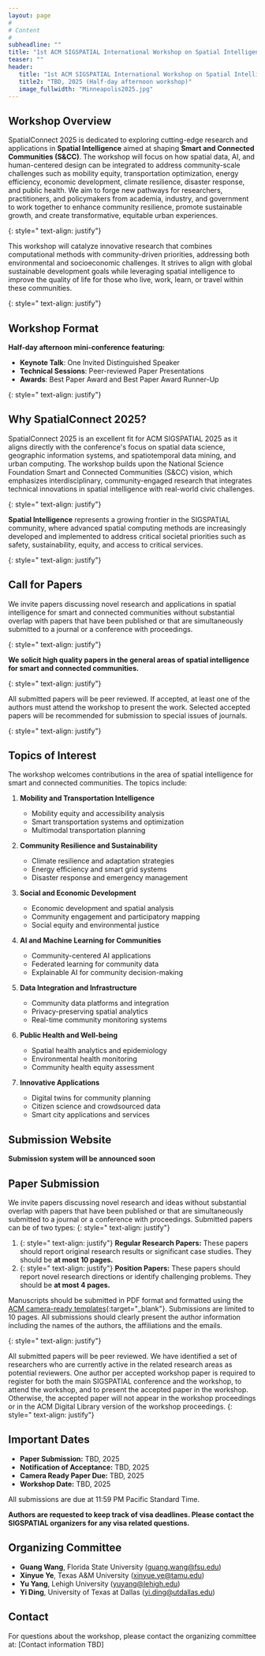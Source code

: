 ```yaml
---
layout: page
#
# Content
#
subheadline: ""
title: "1st ACM SIGSPATIAL International Workshop on Spatial Intelligence for Smart and Connected Communities (SpatialConnect 2025)"
teaser: ""
header:
   title: "1st ACM SIGSPATIAL International Workshop on Spatial Intelligence for Smart and Connected Communities"
   title2: "TBD, 2025 (Half-day afternoon workshop)"
   image_fullwidth: "Minneapolis2025.jpg"
---
```



## Workshop Overview

SpatialConnect 2025 is dedicated to exploring cutting-edge research and applications in **Spatial Intelligence** aimed at shaping **Smart and Connected Communities (S&CC)**. The workshop will focus on how spatial data, AI, and human-centered design can be integrated to address community-scale challenges such as mobility equity, transportation optimization, energy efficiency, economic development, climate resilience, disaster response, and public health. We aim to forge new pathways for researchers, practitioners, and policymakers from academia, industry, and government to work together to enhance community resilience, promote sustainable growth, and create transformative, equitable urban experiences.

{: style=" text-align: justify"}

This workshop will catalyze innovative research that combines computational methods with community-driven priorities, addressing both environmental and socioeconomic challenges. It strives to align with global sustainable development goals while leveraging spatial intelligence to improve the quality of life for those who live, work, learn, or travel within these communities.

{: style=" text-align: justify"}

## Workshop Format

**Half-day afternoon mini-conference featuring:**

- **Keynote Talk**: One Invited Distinguished Speaker
- **Technical Sessions**: Peer-reviewed Paper Presentations  
- **Awards**: Best Paper Award and Best Paper Award Runner-Up

{: style=" text-align: justify"}

## Why SpatialConnect 2025?

SpatialConnect 2025 is an excellent fit for ACM SIGSPATIAL 2025 as it aligns directly with the conference's focus on spatial data science, geographic information systems, and spatiotemporal data mining, and urban computing. The workshop builds upon the National Science Foundation Smart and Connected Communities (S&CC) vision, which emphasizes interdisciplinary, community-engaged research that integrates technical innovations in spatial intelligence with real-world civic challenges.

{: style=" text-align: justify"}

**Spatial Intelligence** represents a growing frontier in the SIGSPATIAL community, where advanced spatial computing methods are increasingly developed and implemented to address critical societal priorities such as safety, sustainability, equity, and access to critical services.

{: style=" text-align: justify"}

## Call for Papers

We invite papers discussing novel research and applications in spatial intelligence for smart and connected communities without substantial overlap with papers that have been published or that are simultaneously submitted to a journal or a conference with proceedings.

{: style=" text-align: justify"}

**We solicit high quality papers in the general areas of spatial intelligence for smart and connected communities.**

{: style=" text-align: justify"}

All submitted papers will be peer reviewed. If accepted, at least one of the authors must attend the workshop to present the work. Selected accepted papers will be recommended for submission to special issues of journals.

{: style=" text-align: justify"}

## Topics of Interest

The workshop welcomes contributions in the area of spatial intelligence for smart and connected communities. The topics include:

1. **Mobility and Transportation Intelligence**
   - Mobility equity and accessibility analysis
   - Smart transportation systems and optimization
   - Multimodal transportation planning

2. **Community Resilience and Sustainability**
   - Climate resilience and adaptation strategies
   - Energy efficiency and smart grid systems
   - Disaster response and emergency management

3. **Social and Economic Development**
   - Economic development and spatial analysis
   - Community engagement and participatory mapping
   - Social equity and environmental justice

4. **AI and Machine Learning for Communities**
   - Community-centered AI applications
   - Federated learning for community data
   - Explainable AI for community decision-making

5. **Data Integration and Infrastructure**
   - Community data platforms and integration
   - Privacy-preserving spatial analytics
   - Real-time community monitoring systems

6. **Public Health and Well-being**
   - Spatial health analytics and epidemiology
   - Environmental health monitoring
   - Community health equity assessment

7. **Innovative Applications**
   - Digital twins for community planning
   - Citizen science and crowdsourced data
   - Smart city applications and services

## Submission Website

**Submission system will be announced soon**

<!-- [Submission Link - TBD](https://easychair.org/conferences/?conf=spatialconnect2025){:target="_blank"} -->

## Paper Submission

We invite papers discussing novel research and ideas without substantial overlap with papers that have been published or that are simultaneously submitted to a journal or a conference with proceedings. Submitted papers can be of two types: 
{: style=" text-align: justify"}

1. {: style=" text-align: justify"} **Regular Research Papers:** These papers should report original research results or significant case studies. They should be **at most 10 pages.**  
2. {: style=" text-align: justify"} **Position Papers:** These papers should report novel research directions or identify challenging problems. They should be **at most 4 pages.** 

Manuscripts should be submitted in PDF format and formatted using the [ACM camera-ready templates](http://www.acm.org/publications/proceedings-template){:target="_blank"}. Submissions are limited to 10 pages. All submissions should clearly present the author information including the names of the authors, the affiliations and the emails. 

{: style=" text-align: justify"}

All submitted papers will be peer reviewed. We have identified a set of researchers who are currently active in the related research areas as potential reviewers. One author per accepted workshop paper is required to register for both the main SIGSPATIAL conference and the workshop, to attend the workshop, and to present the accepted paper in the workshop. Otherwise, the accepted paper will not appear in the workshop proceedings or in the ACM Digital Library version of the workshop proceedings.
{: style=" text-align: justify"}

## Important Dates

* **Paper Submission:** TBD, 2025
* **Notification of Acceptance:** TBD, 2025
* **Camera Ready Paper Due:** TBD, 2025
* **Workshop Date:** TBD, 2025

All submissions are due at 11:59 PM Pacific Standard Time.

**Authors are requested to keep track of visa deadlines. Please contact the SIGSPATIAL organizers for any visa related questions.**

## Organizing Committee

- **Guang Wang**, Florida State University (guang.wang@fsu.edu)
- **Xinyue Ye**, Texas A&M University (xinyue.ye@tamu.edu)
- **Yu Yang**, Lehigh University (yuyang@lehigh.edu)
- **Yi Ding**, University of Texas at Dallas (yi.ding@utdallas.edu)

## Contact

For questions about the workshop, please contact the organizing committee at: [Contact information TBD]
